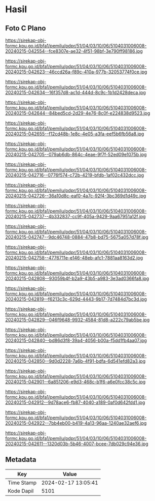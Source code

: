 # Hasil

## Foto C Plano

https://sirekap-obj-formc.kpu.go.id/bfa1/pemilu/pdpr/51/04/03/10/06/5104031006008-20240215-042554--fce8307e-ae32-4f51-98bf-3e790ff98186.jpg

https://sirekap-obj-formc.kpu.go.id/bfa1/pemilu/pdpr/51/04/03/10/06/5104031006008-20240215-042623--46ccd26a-f89c-410a-977b-32053774f0ce.jpg

https://sirekap-obj-formc.kpu.go.id/bfa1/pemilu/pdpr/51/04/03/10/06/5104031006008-20240215-042634--16f357d8-ac1d-444d-8c9c-1b1d2428deca.jpg

https://sirekap-obj-formc.kpu.go.id/bfa1/pemilu/pdpr/51/04/03/10/06/5104031006008-20240215-042644--84bed5cd-2d29-4e76-8c0f-e224838d9523.jpg

https://sirekap-obj-formc.kpu.go.id/bfa1/pemilu/pdpr/51/04/03/10/06/5104031006008-20240215-042655--f12cd48b-1e8c-4e05-a3fa-eef5b6fb56a8.jpg

https://sirekap-obj-formc.kpu.go.id/bfa1/pemilu/pdpr/51/04/03/10/06/5104031006008-20240215-042705--079ab6db-864c-4eae-9f7f-52ed09e1075b.jpg

https://sirekap-obj-formc.kpu.go.id/bfa1/pemilu/pdpr/51/04/03/10/06/5104031006008-20240215-042716--0776f574-c72b-4219-bfdb-1af02c432dcc.jpg

https://sirekap-obj-formc.kpu.go.id/bfa1/pemilu/pdpr/51/04/03/10/06/5104031006008-20240215-042726--36a10d8c-eaf0-4a7c-92f4-3bc369d1d49c.jpg

https://sirekap-obj-formc.kpu.go.id/bfa1/pemilu/pdpr/51/04/03/10/06/5104031006008-20240215-042737--4b332837-cc9f-405a-9429-9aa67951a12f.jpg

https://sirekap-obj-formc.kpu.go.id/bfa1/pemilu/pdpr/51/04/03/10/06/5104031006008-20240215-042747--9dc46748-0884-47b8-bd75-5675a057d78f.jpg

https://sirekap-obj-formc.kpu.go.id/bfa1/pemilu/pdpr/51/04/03/10/06/5104031006008-20240215-042758--4776711e-e146-48eb-afc1-7881aa8163d2.jpg

https://sirekap-obj-formc.kpu.go.id/bfa1/pemilu/pdpr/51/04/03/10/06/5104031006008-20240215-042808--93059b4f-b2a9-43b5-a983-3e3ad0366fa8.jpg

https://sirekap-obj-formc.kpu.go.id/bfa1/pemilu/pdpr/51/04/03/10/06/5104031006008-20240215-042819--f6213c3c-629d-4443-9b17-7d7484d7bc3d.jpg

https://sirekap-obj-formc.kpu.go.id/bfa1/pemilu/pdpr/51/04/03/10/06/5104031006008-20240215-042829--046f9648-9932-4584-81d8-a222c79ab5be.jpg

https://sirekap-obj-formc.kpu.go.id/bfa1/pemilu/pdpr/51/04/03/10/06/5104031006008-20240215-042840--bd86d3f8-39a4-4056-b00a-f5dd1fb4aa07.jpg

https://sirekap-obj-formc.kpu.go.id/bfa1/pemilu/pdpr/51/04/03/10/06/5104031006008-20240215-042850--9d0d2228-7a6b-4f91-bdfa-6d541efd82a3.jpg

https://sirekap-obj-formc.kpu.go.id/bfa1/pemilu/pdpr/51/04/03/10/06/5104031006008-20240215-042901--6a851206-e9d3-468c-b1f6-a6e0fcc38c5c.jpg

https://sirekap-obj-formc.kpu.go.id/bfa1/pemilu/pdpr/51/04/03/10/06/5104031006008-20240215-042912--9d78ace6-fb87-4040-a189-0af0d642fdd1.jpg

https://sirekap-obj-formc.kpu.go.id/bfa1/pemilu/pdpr/51/04/03/10/06/5104031006008-20240215-042922--7bb4eb00-b419-4a13-96aa-1240ae32aef6.jpg

https://sirekap-obj-formc.kpu.go.id/bfa1/pemilu/pdpr/51/04/03/10/06/5104031006008-20240215-042611--1320d03b-5b46-4007-bcee-7db029c94e36.jpg


## Metadata

| Key        | Value               |
| ---------- | ------------------- |
| Time Stamp | 2024-02-17 13:05:41 |
| Kode Dapil | 5101                |




